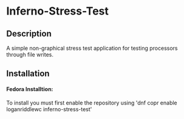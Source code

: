 # Inferno-Stress-Test
## Description
A simple non-graphical stress test application for testing processors through file writes. 

## Installation
#### Fedora Installtion:
To install you must first enable the repository using 'dnf copr enable loganriddlewc inferno-stress-test'
